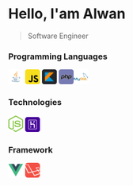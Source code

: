 # Hello, I'am Alwan

>Software Engineer

### Programming Languages
<img src = 'https://github.com/Alwanly/alwanly/blob/master/images/java.svg' height='30'/> <img src = 'https://github.com/Alwanly/alwanly/blob/master/images/javascript.svg' width='30'/> <img src = 'https://github.com/Alwanly/alwanly/blob/master/images/kotlin.svg' width='30'/> <img src = 'https://github.com/Alwanly/alwanly/blob/master/images/php.svg' width='30'/><img src = 'https://github.com/Alwanly/alwanly/blob/master/images/mysql.svg' width='30'/>

### Technologies
<img src = 'https://github.com/Alwanly/alwanly/blob/master/images/nodejs.svg' width='30'/> <img src = 'https://github.com/Alwanly/alwanly/blob/master/images/heroku.svg' width='30'/>

### Framework
<img src = 'https://github.com/Alwanly/alwanly/blob/master/images/vuejs.svg' width='30'/> <img src = 'https://github.com/Alwanly/alwanly/blob/master/images/laravel.svg' width='30'/>
